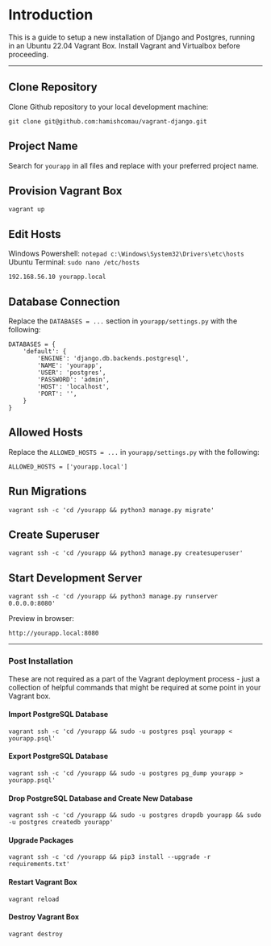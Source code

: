 # Introduction
This is a guide to setup a new installation of Django and Postgres, running in an Ubuntu 22.04 Vagrant Box. Install Vagrant and Virtualbox before proceeding.

---

## Clone Repository
Clone Github repository to your local development machine:

```
git clone git@github.com:hamishcomau/vagrant-django.git
```

## Project Name
Search for `yourapp` in all files and replace with your preferred project name.

## Provision Vagrant Box

```
vagrant up
```

## Edit Hosts

Windows Powershell: `notepad c:\Windows\System32\Drivers\etc\hosts`  
Ubuntu Terminal: `sudo nano /etc/hosts`

```
192.168.56.10 yourapp.local
```
 
## Database Connection
Replace the `DATABASES = ...` section in `yourapp/settings.py` with the following:

```
DATABASES = {
    'default': {
        'ENGINE': 'django.db.backends.postgresql',
        'NAME': 'yourapp',
        'USER': 'postgres',
        'PASSWORD': 'admin',
        'HOST': 'localhost',
        'PORT': '',
    }
}
```
## Allowed Hosts
Replace the `ALLOWED_HOSTS = ...` in `yourapp/settings.py` with the following:
```
ALLOWED_HOSTS = ['yourapp.local']
```

## Run Migrations

```
vagrant ssh -c 'cd /yourapp && python3 manage.py migrate'
```

## Create Superuser

```
vagrant ssh -c 'cd /yourapp && python3 manage.py createsuperuser'
```

## Start Development Server

```
vagrant ssh -c 'cd /yourapp && python3 manage.py runserver 0.0.0.0:8080'
```

Preview in browser:

```
http://yourapp.local:8080
```

---

### Post Installation
These are not required as a part of the Vagrant deployment process - just a collection of helpful commands that might be required at some point in your Vagrant box.

#### Import PostgreSQL Database
```
vagrant ssh -c 'cd /yourapp && sudo -u postgres psql yourapp < yourapp.psql'
```

#### Export PostgreSQL Database
```
vagrant ssh -c 'cd /yourapp && sudo -u postgres pg_dump yourapp > yourapp.psql'
```

#### Drop PostgreSQL Database and Create New Database
```
vagrant ssh -c 'cd /yourapp && sudo -u postgres dropdb yourapp && sudo -u postgres createdb yourapp'
```

#### Upgrade Packages
```
vagrant ssh -c 'cd /yourapp && pip3 install --upgrade -r requirements.txt'
```

#### Restart Vagrant Box
```
vagrant reload
```

#### Destroy Vagrant Box
```
vagrant destroy
```
